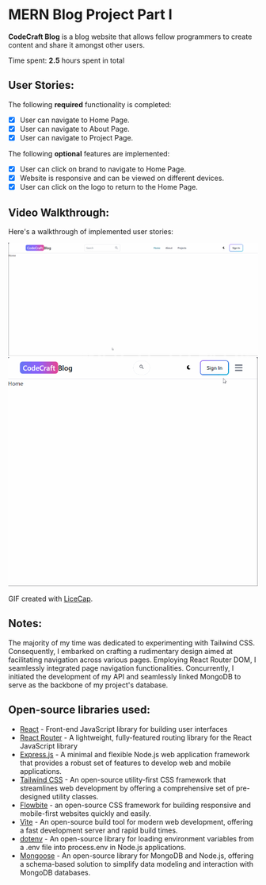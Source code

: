 ﻿# MERN Blog Project Part I
 
**CodeCraft Blog** is a blog website that allows fellow programmers to create content and share it amongst other users.

Time spent: **2.5** hours spent in total

## User Stories:

The following **required** functionality is completed:

- [x] User can navigate to Home Page.
- [x] User can navigate to About Page.
- [x] User can navigate to Project Page.

The following **optional** features are implemented:

- [x] User can click on brand to navigate to Home Page.
- [x] Website is responsive and can be viewed on different devices.
- [x] User can click on the logo to return to the Home Page. 

## Video Walkthrough:

Here's a walkthrough of implemented user stories:

<img src='https://github.com/DelvonRH/MERN-Blog-Project/blob/main/CodeCraft%20Walkthroughs/navigation-walkthrough-codecraft.gif' title='Video Walkthrough' width='900px' alt='Video Walkthrough' />

<img src='https://github.com/DelvonRH/MERN-Blog-Project/blob/main/CodeCraft%20Walkthroughs/navigation-walkthrough-codecraft-mobile.gif' title='Video Walkthrough' width='900px' alt='Video Walkthrough' />

GIF created with [LiceCap](http://www.cockos.com/licecap/).

## Notes:

The majority of my time was dedicated to experimenting with Tailwind CSS. Consequently, I embarked on crafting a rudimentary design aimed at facilitating navigation across various pages. Employing React Router DOM, I seamlessly integrated page navigation functionalities. Concurrently, I initiated the development of my API and seamlessly linked MongoDB to serve as the backbone of my project's database.

## Open-source libraries used:

- [React](https://github.com/facebook/react) - Front-end JavaScript library for building user interfaces
- [React Router](https://github.com/remix-run/react-router) - A lightweight, fully-featured routing library for the React JavaScript library
- [Express.js](https://github.com/expressjs/express) - A minimal and flexible Node.js web application framework that provides a robust set of features to develop web and mobile applications.
- [Tailwind CSS](https://github.com/tailwindlabs/tailwindcss) - An open-source utility-first CSS framework that streamlines web development by offering a comprehensive set of pre-designed utility classes.
- [Flowbite](https://github.com/themesberg/flowbite) -  an open-source CSS framework for building responsive and mobile-first websites quickly and easily.
- [Vite](https://github.com/vitejs/vite) - An open-source build tool for modern web development, offering a fast development server and rapid build times.
- [dotenv](https://github.com/motdotla/dotenv) - An open-source library for loading environment variables from a .env file into process.env in Node.js applications.
- [Mongoose](https://github.com/Automattic/mongoose) - An open-source library for MongoDB and Node.js, offering a schema-based solution to simplify data modeling and interaction with MongoDB databases.
